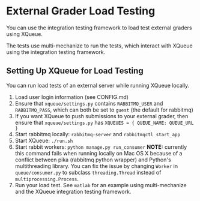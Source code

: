 # External Grader Load Testing

You can use the integration testing framework to load test external
graders using XQueue.

The tests use multi-mechanize to run the tests, which interact
with XQueue using the integration testing framework.

## Setting Up XQueue for Load Testing

You can run load tests of an external server while running
XQueue locally.

1. Load user login information (see CONFIG.md)
2. Ensure that `xqueue/settings.py` contains `RABBITMQ_USER` and `RABBITMQ_PASS`,
which can both be set to `guest` (the default for rabbitmq)
3. If you want XQueue to push submissions to your external grader, then
ensure that `xqueue/settings.py` has `XQUEUES = { QUEUE_NAME: QUEUE_URL }`
4. Start rabbitmq locally: `rabbitmq-server` and `rabbitmqctl start_app`
5. Start XQueue: `./run.sh`
6. Start rabbit workers: `python manage.py run_consumer`
**NOTE:** currently this command fails when running locally on Mac OS X
because of a conflict between pika (rabbitmq python wrapper) and
Python's multithreading library.  You can fix the issue by changing
`Worker` in `queue/consumer.py` to subclass `threading.Thread` instead 
of `multiprocessing.Process`.
7. Run your load test.  See `matlab` for an example using multi-mechanize
and the XQueue integration testing framework.
